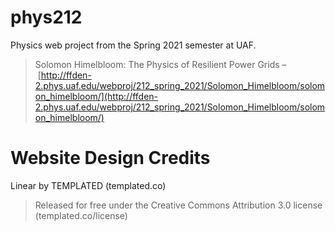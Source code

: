 # phys212
Physics web project from the Spring 2021 semester at UAF.
> Solomon Himelbloom: The Physics of Resilient Power Grids – [http://ffden-2.phys.uaf.edu/webproj/212_spring_2021/Solomon_Himelbloom/solomon_himelbloom/](http://ffden-2.phys.uaf.edu/webproj/212_spring_2021/Solomon_Himelbloom/solomon_himelbloom/)

# Website Design Credits
Linear by TEMPLATED (templated.co)
> Released for free under the Creative Commons Attribution 3.0 license (templated.co/license)
